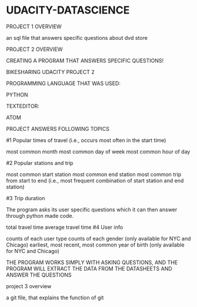 # UDACITY-DATASCIENCE

PROJECT 1 OVERVIEW

an sql file that answers specific questions about dvd store



PROJECT 2 OVERVIEW 

CREATING A PROGRAM THAT ANSWERS SPECIFIC QUESTIONS!



BIKESHARING UDACITY PROJECT 2


PROGRAMMING LANGUAGE THAT WAS USED:

PYTHON

TEXTEDITOR:

ATOM


PROJECT ANSWERS FOLLOWING TOPICS




#1 Popular times of travel (i.e., occurs most often in the start time)

most common month
most common day of week
most common hour of day

#2 Popular stations and trip

most common start station
most common end station
most common trip from start to end (i.e., most frequent combination of start station and end station)

#3 Trip duration

The program asks its user specific questions which it can then answer through python made code.

total travel time
average travel time
#4 User info

counts of each user type
counts of each gender (only available for NYC and Chicago)
earliest, most recent, most common year of birth (only available for NYC and Chicago)



THE PROGRAM WORKS SIMPLY WITH ASKING QUESTIONS, AND THE PROGRAM WILL EXTRACT THE DATA FROM THE DATASHEETS AND ANSWER THE QUESTIONS



project 3 overview


a git file, that explains the function of git
